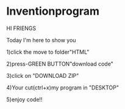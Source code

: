 # Inventionprogram
HI FRIENGS 

Today I'm here to show you

1)click the move to folder"HTML"

2)press-GREEN BUTTON"download code"

3)click on "DOWNLOAD ZIP"

4)Your cut(ctrl+x)my program in "DESKTOP"

5)enjoy code!!
